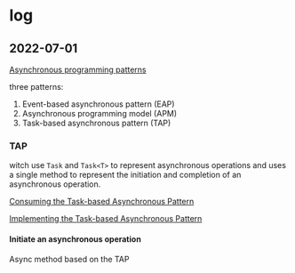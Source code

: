 # log

## 2022-07-01

[Asynchronous programming patterns](https://learn.microsoft.com/en-us/dotnet/standard/asynchronous-programming-patterns/)

three patterns:

1. Event-based asynchronous pattern (EAP)
2. Asynchronous programming model (APM)
3. Task-based asynchronous pattern (TAP)

### TAP

witch use `Task` and `Task<T>` to represent asynchronous operations and  uses a single method to represent the initiation and completion of an asynchronous operation.

[Consuming the Task-based Asynchronous Pattern](https://learn.microsoft.com/en-us/dotnet/standard/asynchronous-programming-patterns/consuming-the-task-based-asynchronous-pattern)

[Implementing the Task-based Asynchronous Pattern](https://learn.microsoft.com/en-us/dotnet/standard/asynchronous-programming-patterns/implementing-the-task-based-asynchronous-pattern)

#### Initiate an asynchronous operation

Async method based on the TAP 